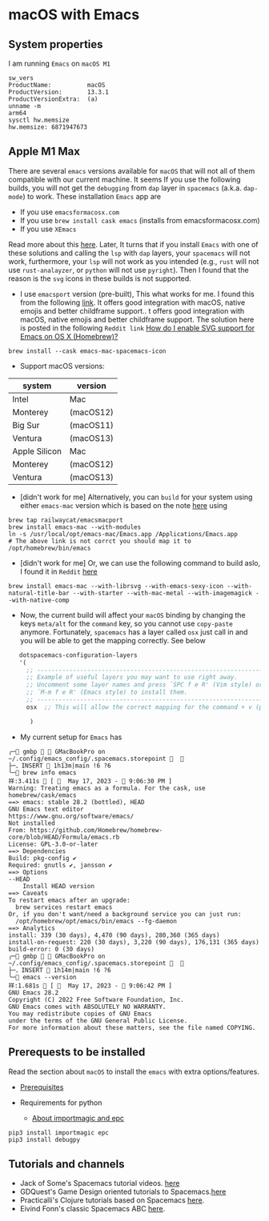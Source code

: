 # macOS with Emacs
## System properties
I am running `Emacs` on `macOS M1`

```shell
sw_vers
ProductName:          macOS
ProductVersion:       13.3.1
ProductVersionExtra:  (a)
unname -m
arm64
sysctl hw.memsize
hw.memsize: 6871947673
```
## Apple M1 Max
There are several `emacs` versions available for `macOS` that will not all of
them compatible with our current machine. It seems If you use the following
builds, you will not get the `debugging` from `dap` layer in `spacemacs`
(a.k.a. `dap-mode`) to work. These installation `Emacs` app are

- If you use `emacsformacosx.com`
- If you use `brew install cask emacs` (installs from emacsformacosx.com)
- If you use `XEmacs`

Read more about this
[here](https://github.com/doomemacs/doomemacs/blob/master/docs/getting_started.org).
Later, It turns that if you install `Emacs` with one of these solutions and
calling the `lsp` with `dap` layers, your `spacemacs` will not work,
furthermore, your `lsp` will not work as you intended (e.g., `rust` will not
use `rust-analayzer`, or `python` will not use `pyright`). Then I found that
the reason is the `svg` icons in these builds is not supported.

- I use `emacsport` version (pre-built), This what works for me. I found this
  from the following
  [link](https://github.com/railwaycat/homebrew-emacsmacport). It offers good
  integration with macOS, native emojis and better childframe support.. t
  offers good integration with macOS, native emojis and better childframe
  support. The solution here is posted in the following `Reddit link` [How do I
  enable SVG support for Emacs on OS X
  (Homebrew)?](https://www.reddit.com/r/emacs/comments/33zur0/how_do_i_enable_svg_support_for_emacs_on_os_x/)

```shell
brew install --cask emacs-mac-spacemacs-icon
```
- Support macOS versions:

| system        | version   |
| --------      | --------- |
| Intel         | Mac       |
| Monterey      | (macOS12) |
| Big Sur       | (macOS11) |
| Ventura       | (macOS13) |
| Apple Silicon | Mac       |
| Monterey      | (macOS12) |
| Ventura       | (macOS13)

- [didn't work for me] Alternatively, you can `build` for your system using either
  `emacs-mac` version which is based on the note
  [here](https://github.com/doomemacs/doomemacs/blob/master/docs/getting_started.org)
  using

```shell
brew tap railwaycat/emacsmacport
brew install emacs-mac --with-modules
ln -s /usr/local/opt/emacs-mac/Emacs.app /Applications/Emacs.app
# The above link is not corrct you should map it to /opt/homebrew/bin/emacs
```
- [didn't work for me] Or, we can use the following command to build aslo, I
  found it in `Reddit`
  [here](https://www.reddit.com/r/emacs/comments/z2kq1d/help_a_newbie_out/)

```shell
brew install emacs-mac --with-librsvg --with-emacs-sexy-icon --with-natural-title-bar --with-starter --with-mac-metal --with-imagemagick --with-native-comp
```

- Now, the current build will affect your `macOS` binding by changing the keys
  `meta/alt` for the `command` key, so you cannot use `copy-paste` anymore.
  Fortunately, `spacemacs` has a layer called `osx` just call in and you will
  be able to get the mapping correctly. See below

```lisp
   dotspacemacs-configuration-layers
   '(
     ;; ----------------------------------------------------------------
     ;; Example of useful layers you may want to use right away.
     ;; Uncomment some layer names and press `SPC f e R' (Vim style) or
     ;; `M-m f e R' (Emacs style) to install them.
     ;; ----------------------------------------------------------------
     osx  ;; This will allow the correct mapping for the command + v (paste)

      )

```

- My current setup for `Emacs` has
```shell
╭─ gmbp   GMacBookPro on ~/.config/emacs_config/.spacemacs.storepoint   
├─ﮧ INSERT  1h13m|main !6 ?6
╰─ brew info emacs                                                                                                                                                                                                                                                       祥:3.411s  [   May 17, 2023 -  9:06:30 PM ]
Warning: Treating emacs as a formula. For the cask, use homebrew/cask/emacs
==> emacs: stable 28.2 (bottled), HEAD
GNU Emacs text editor
https://www.gnu.org/software/emacs/
Not installed
From: https://github.com/Homebrew/homebrew-core/blob/HEAD/Formula/emacs.rb
License: GPL-3.0-or-later
==> Dependencies
Build: pkg-config ✔
Required: gnutls ✔, jansson ✔
==> Options
--HEAD
	Install HEAD version
==> Caveats
To restart emacs after an upgrade:
  brew services restart emacs
Or, if you don't want/need a background service you can just run:
  /opt/homebrew/opt/emacs/bin/emacs --fg-daemon
==> Analytics
install: 339 (30 days), 4,470 (90 days), 280,360 (365 days)
install-on-request: 220 (30 days), 3,220 (90 days), 176,131 (365 days)
build-error: 0 (30 days)
╭─ gmbp   GMacBookPro on ~/.config/emacs_config/.spacemacs.storepoint   
├─ﮧ INSERT  1h14m|main !6 ?6
╰─ emacs --version                                                                                                                                                                                                                                                       祥:1.681s  [   May 17, 2023 -  9:06:42 PM ]
GNU Emacs 28.2
Copyright (C) 2022 Free Software Foundation, Inc.
GNU Emacs comes with ABSOLUTELY NO WARRANTY.
You may redistribute copies of GNU Emacs
under the terms of the GNU General Public License.
For more information about these matters, see the file named COPYING.
```

## Prerequests to be installed
Read the section about `macOS` to install the `emacs` with extra options/features.
- [Prerequisites](https://github.com/syl20bnr/spacemacs)

- Requirements for python
  - [About importmagic and epc](https://stackoverflow.com/questions/49065606/how-to-fix-spacemacs-importmagic-and-or-epc-not-found)
```shell
pip3 install importmagic epc
pip3 install debugpy
```

## Tutorials and channels
- Jack of Some's Spacemacs tutorial videos. [here](https://www.youtube.com/watch?v=r-BHx7VNX5s&list=PLd_Oyt6lAQ8Rxb0HUnGbRrn6R4Cdt2yoI)
- GDQuest's Game Design oriented tutorials to Spacemacs.[here](https://www.youtube.com/watch?v=hCNOB5jjtmc&list=PLhqJJNjsQ7KFkMVBunWWzFD8SlH714qm4)
- Practicalli's Clojure tutorials based on Spacemacs [here](https://www.youtube.com/watch?v=jMJ58Gcc1RI&list=PLpr9V-R8ZxiCHMl2_dn1Fovcd34Oz45su).
- Eivind Fonn's classic Spacemacs ABC [here](https://www.youtube.com/watch?v=ZFV5EqpZ6_s&list=PLrJ2YN5y27KLhd3yNs2dR8_inqtEiEweE).
